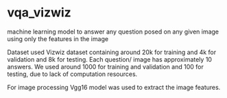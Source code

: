 # vqa_vizwiz
machine learning model to answer any question posed on any given image using only the features in the image

Dataset used 
Vizwiz dataset containing around 20k for training and 4k for validation and 8k for testing. Each question/ image has approximately 10 answers. We used around 1000 for training and validation and 100 for testing, due to lack of computation resources.

For image processing Vgg16 model was used to extract the image features.


